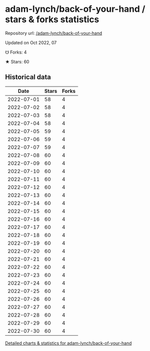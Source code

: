 # adam-lynch/back-of-your-hand / stars & forks statistics

Repository url: [/adam-lynch/back-of-your-hand](https://github.com/adam-lynch/back-of-your-hand)

Updated on Oct 2022, 07

☋ Forks: 4

★ Stars: 60

## Historical data
| Date | Stars | Forks |
|------|-------|-------|
| 2022-07-01 | 58 | 4 | 
| 2022-07-02 | 58 | 4 | 
| 2022-07-03 | 58 | 4 | 
| 2022-07-04 | 58 | 4 | 
| 2022-07-05 | 59 | 4 | 
| 2022-07-06 | 59 | 4 | 
| 2022-07-07 | 59 | 4 | 
| 2022-07-08 | 60 | 4 | 
| 2022-07-09 | 60 | 4 | 
| 2022-07-10 | 60 | 4 | 
| 2022-07-11 | 60 | 4 | 
| 2022-07-12 | 60 | 4 | 
| 2022-07-13 | 60 | 4 | 
| 2022-07-14 | 60 | 4 | 
| 2022-07-15 | 60 | 4 | 
| 2022-07-16 | 60 | 4 | 
| 2022-07-17 | 60 | 4 | 
| 2022-07-18 | 60 | 4 | 
| 2022-07-19 | 60 | 4 | 
| 2022-07-20 | 60 | 4 | 
| 2022-07-21 | 60 | 4 | 
| 2022-07-22 | 60 | 4 | 
| 2022-07-23 | 60 | 4 | 
| 2022-07-24 | 60 | 4 | 
| 2022-07-25 | 60 | 4 | 
| 2022-07-26 | 60 | 4 | 
| 2022-07-27 | 60 | 4 | 
| 2022-07-28 | 60 | 4 | 
| 2022-07-29 | 60 | 4 | 
| 2022-07-30 | 60 | 4 | 


[Detailed charts & statistics for adam-lynch/back-of-your-hand](https://reviewgithub.com/rep/adam-lynch/back-of-your-hand)
